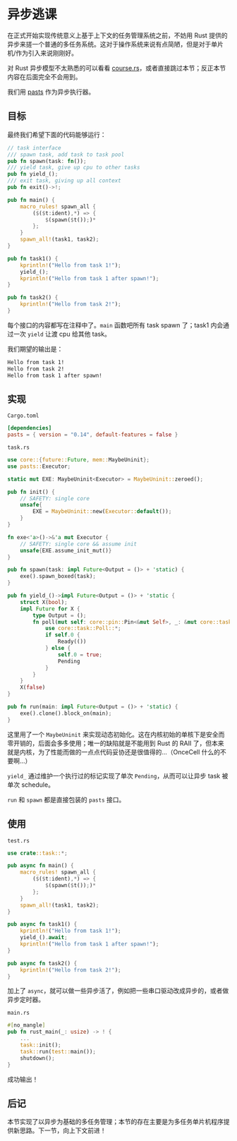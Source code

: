 # 异步逃课

在正式开始实现传统意义上基于上下文的任务管理系统之前，不妨用 Rust 提供的异步来搓一个普通的多任务系统。这对于操作系统来说有点简陋，但是对于单片机/作为引入来说刚刚好。

对 Rust 异步模型不太熟悉的可以看看 [course.rs](https://course.rs/advance/async/intro.html)，或者直接跳过本节；反正本节内容在后面完全不会用到。

我们用 [pasts](https://docs.rs/pasts/latest/pasts/index.html) 作为异步执行器。

## 目标

最终我们希望下面的代码能够运行：

```rust
// task interface
/// spawn task, add task to task pool
pub fn spawn(task: fn());
/// yield task, give up cpu to other tasks
pub fn yield_();
/// exit task, giving up all context
pub fn exit()->!;

pub fn main() {
    macro_rules! spawn_all {
        ($($t:ident),*) => {
            $(spawn($t());)*
        };
    }
    spawn_all!(task1, task2);
}

pub fn task1() {
    kprintln!("Hello from task 1!");
    yield_();
    kprintln!("Hello from task 1 after spawn!");
}

pub fn task2() {
    kprintln!("Hello from task 2!");
}
```

每个接口的内容都写在注释中了。`main` 函数吧所有 task spawn 了；task1 内会通过一次 `yield` 让渡 cpu 给其他 task。

我们期望的输出是：

```txt
Hello from task 1!
Hello from task 2!
Hello from task 1 after spawn!
```

## 实现

`Cargo.toml`
```toml
[dependencies]
pasts = { version = "0.14", default-features = false }
```
`task.rs`
```rust
use core::{future::Future, mem::MaybeUninit};
use pasts::Executor;

static mut EXE: MaybeUninit<Executor> = MaybeUninit::zeroed();

pub fn init() {
    // SAFETY: single core
    unsafe{
        EXE = MaybeUninit::new(Executor::default());
    }
}

fn exe<'a>()->&'a mut Executor {
    // SAFETY: single core && assume init
    unsafe{EXE.assume_init_mut()}
}

pub fn spawn(task: impl Future<Output = ()> + 'static) {
    exe().spawn_boxed(task);
}

pub fn yield_()->impl Future<Output = ()> + 'static {
    struct X(bool);
    impl Future for X {
        type Output = ();
        fn poll(mut self: core::pin::Pin<&mut Self>, _: &mut core::task::Context<'_>) -> core::task::Poll<Self::Output> {
            use core::task::Poll::*;
            if self.0 {
                Ready(())
            } else {
                self.0 = true;
                Pending
            }
        }
    }
    X(false)
}

pub fn run(main: impl Future<Output = ()> + 'static) {
    exe().clone().block_on(main);
}
```

这里用了一个 `MaybeUninit` 来实现动态初始化。这在内核初始的单核下是安全而零开销的，后面会多多使用；唯一的缺陷就是不能用到 Rust 的 RAII 了，但本来就是内核，为了性能而做的一点点代码妥协还是很值得的...（OnceCell 什么的不要啊...）

`yield_` 通过维护一个执行过的标记实现了单次 `Pending`，从而可以让异步 task 被单次 schedule。

`run` 和 `spawn` 都是直接包装的 `pasts` 接口。

## 使用

`test.rs`
```rust
use crate::task::*;

pub async fn main() {
    macro_rules! spawn_all {
        ($($t:ident),*) => {
            $(spawn($t());)*
        };
    }
    spawn_all!(task1, task2);
}

pub async fn task1() {
    kprintln!("Hello from task 1!");
    yield_().await;
    kprintln!("Hello from task 1 after spawn!");
}

pub async fn task2() {
    kprintln!("Hello from task 2!");
}
```

加上了 `async`，就可以做一些异步活了，例如把一些串口驱动改成异步的，或者做异步定时器。

`main.rs`

```rust
#[no_mangle]
pub fn rust_main(_: usize) -> ! {
    ...
    task::init();
    task::run(test::main());
    shutdown();
}
```

成功输出！

## 后记

本节实现了以异步为基础的多任务管理；本节的存在主要是为多任务单片机程序提供新思路。下一节，向上下文前进！
